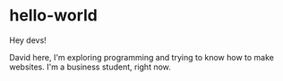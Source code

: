 # hello-world

Hey devs!

David here, I'm exploring programming and trying to know how to make websites.
I'm a business student, right now.
